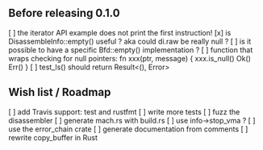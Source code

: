 ## Before releasing 0.1.0

[ ] the iterator API example does not print the first instruction!
[x] is DisassembleInfo::empty() useful ? aka could di.raw be really null ?
[ ] is it possible to have a specific Bfd::empty() implementation ?
[ ] function that wraps checking for null pointers:
    fn xxx(ptr, message) {
      xxx.is_null()
      Ok()
      Err()
    }
[ ] test_ls() should return Result<(), Error>

## Wish list / Roadmap

[ ] add Travis support: test and rustfmt
[ ] write more tests
[ ] fuzz the disassembler
[ ] generate mach.rs with build.rs
[ ] use info->stop_vma ?
[ ] use the error_chain crate
[ ] generate documentation from comments
[ ] rewrite copy_buffer in Rust
